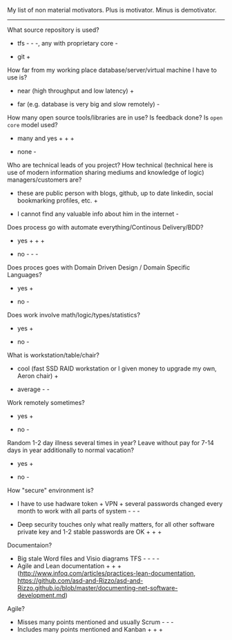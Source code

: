 
My list of non material motivators. Plus is motivator. Minus is demotivator.

---

What source repository is used?

* tfs - - -, any with proprietary core -

* git +

How far  from my working place database/server/virtual machine I have to use is?

* near (high throughput and low latency) +

* far (e.g. database is very big and slow remotely) -

How many open source tools/libraries are in use? Is feedback done? Is `open core` model used?

* many and yes + + +

* none -

Who are technical leads of you project? How technical (technical here is use of modern information sharing mediums and knowledge of logic) managers/customers are?

* these are public person with blogs, github, up to date linkedin, social bookmarking profiles, etc.  +

* I cannot find any valuable info about him in the internet -

Does process go with automate everything/Continous Delivery/BDD?

* yes + + + 

* no - - - 

Does proces goes with Domain Driven Design / Domain Specific Languages?

* yes +

* no -

Does work involve math/logic/types/statistics?

* yes +

* no -


What is workstation/table/chair?

* cool (fast SSD RAID workstation or I given money to upgrade my own, Aeron chair) +

* average - -

Work remotely sometimes?

* yes +

* no -

Random 1-2 day illness several times in year? Leave without pay for 7-14 days in year additionally to normal vacation?

* yes +

* no -

How "secure" environment is?  

* I have to use hadware token + VPN + several passwords changed every month to work with all parts of system - - -

* Deep security touches only what really matters, for all other software private key and 1-2 stable passwords are OK + + +

Documentaion?

* Big stale Word files and Visio diagrams TFS - - - -
* Agile and Lean documentation + + +  (http://www.infoq.com/articles/practices-lean-documentation, https://github.com/asd-and-Rizzo/asd-and-Rizzo.github.io/blob/master/documenting-net-software-development.md)

Agile?

* Misses many points mentioned and usually Scrum  - - -
* Includes many points mentioned and Kanban + + +




